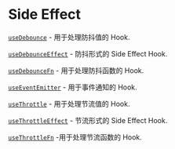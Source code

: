 # Side Effect

[`useDebounce`](useDebounce) - 用于处理防抖值的 Hook.

[`useDebounceEffect`](useDebounceEffect) - 防抖形式的 Side Effect Hook.

[`useDebounceFn`](useDebounceFn) - 用于处理防抖函数的 Hook.

[`useEventEmitter`](useEventEmitter) - 用于事件通知的 Hook.

<!-- [`useRequest`](useRequest) - -->

[`useThrottle`](useThrottle) - 用于处理节流值的 Hook.

[`useThrottleEffect`](useThrottleEffect) - 节流形式的 Side Effect Hook.

[`useThrottleFn`](useThrottleFn) -用于处理节流函数的 Hook.
